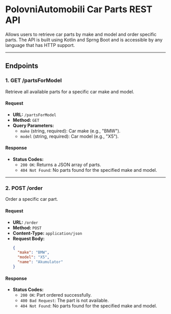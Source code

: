 # PolovniAutomobili Car Parts REST API

Allows users to retrieve car parts by make and model and order specific parts.
The API is built using Kotlin and Sprng Boot and is accessible by any language that has HTTP support.

---

## Endpoints

### **1. GET /partsForModel**
Retrieve all available parts for a specific car make and model.

#### **Request**
- **URL:** `/partsForModel`
- **Method:** `GET`
- **Query Parameters:**
  - `make` (string, required): Car make (e.g., "BMW").
  - `model` (string, required): Car model (e.g., "X5").

#### **Response**
- **Status Codes:**
  - `200 OK`: Returns a JSON array of parts.
  - `404 Not Found`: No parts found for the specified make and model.

---

### **2. POST /order**
Order a specific car part.

#### **Request**
- **URL:** `/order`
- **Method:** `POST`
- **Content-Type:** `application/json`
- **Request Body:**
  ```json
  {
    "make": "BMW",
    "model": "X5",
    "name": "Akumulator"
  }

#### **Response**
- **Status Codes:**
  - `200 OK`: Part ordered successfully.
  - `400 Bad Request`: The part is not available.
  - `404 Not Found`: No parts found for the specified make and model.
